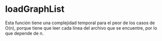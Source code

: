 # loadGraphList
Esta función tiene una complejidad temporal para el peor de los casos de O(n), porque tiene que leer cada
línea del archivo que se encuentre, por lo que depende de n.